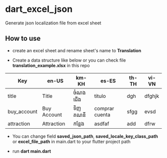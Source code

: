# dart_excel_json

Generate json localization file from excel sheet

## How to use

- create an excel sheet and rename sheet's name to **Translation**

- Create a data structure like below or you can check file **translation_example.xlsx** in this repo

| Key         | en-US       | km-KH   | es-ES          | th-TH | vi-VN  |
| ----------- | ----------- | ------- | -------------- | ----- | ------ |
| title       | Title       | ចំណងជើង | titulo         | dgh   | dfghjk |
| buy_account | Buy Account | ទិញគណនី | comprar cuenta | sfgg  | evsd   |
| attraction  | Attraction  | កន្លែង  | asdfaf         | add   | dfrw   |

- You can change field **saved_json_path**, **saved_locale_key_class_path** or **excel_file_path** in main.dart to your flutter project path

- run **dart main.dart**
